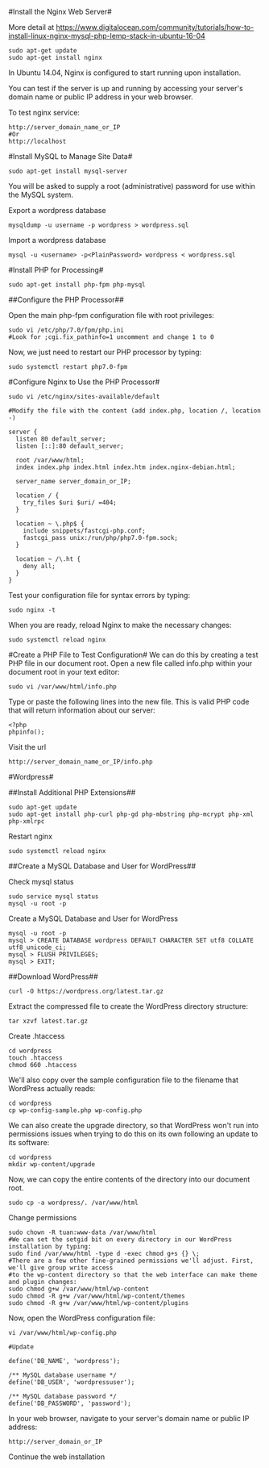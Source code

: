 #Install the Nginx Web Server#

More detail at https://www.digitalocean.com/community/tutorials/how-to-install-linux-nginx-mysql-php-lemp-stack-in-ubuntu-16-04

```
sudo apt-get update
sudo apt-get install nginx
```

In Ubuntu 14.04, Nginx is configured to start running upon installation.

You can test if the server is up and running by accessing your server's domain name or public IP address in your web browser.

To test nginx service:

```
http://server_domain_name_or_IP
#Or
http://localhost
```



#Install MySQL to Manage Site Data#

```
sudo apt-get install mysql-server
```

You will be asked to supply a root (administrative) password for use within the MySQL system.

Export a wordpress database
```
mysqldump -u username -p wordpress > wordpress.sql
```

Import a wordpress database
```
mysql -u <username> -p<PlainPassword> wordpress < wordpress.sql
```

#Install PHP for Processing#


```
sudo apt-get install php-fpm php-mysql
```

##Configure the PHP Processor##

Open the main php-fpm configuration file with root privileges:

```
sudo vi /etc/php/7.0/fpm/php.ini
#Look for ;cgi.fix_pathinfo=1 uncomment and change 1 to 0
```

Now, we just need to restart our PHP processor by typing:
```
sudo systemctl restart php7.0-fpm
```

#Configure Nginx to Use the PHP Processor#

```
sudo vi /etc/nginx/sites-available/default

#Modify the file with the content (add index.php, location /, location -)

server {
  listen 80 default_server;
  listen [::]:80 default_server;

  root /var/www/html;
  index index.php index.html index.htm index.nginx-debian.html;

  server_name server_domain_or_IP;

  location / {
    try_files $uri $uri/ =404;
  }

  location ~ \.php$ {
    include snippets/fastcgi-php.conf;
    fastcgi_pass unix:/run/php/php7.0-fpm.sock;
  }

  location ~ /\.ht {
    deny all;
  }
}
```

Test your configuration file for syntax errors by typing:

```
sudo nginx -t
```

When you are ready, reload Nginx to make the necessary changes:

```
sudo systemctl reload nginx
```

#Create a PHP File to Test Configuration#
We can do this by creating a test PHP file in our document root. Open a new file called info.php within your document root in your text editor:

```
sudo vi /var/www/html/info.php
```

Type or paste the following lines into the new file. This is valid PHP code that will return information about our server:

```
<?php
phpinfo();
```

Visit the url

```
http://server_domain_name_or_IP/info.php
```

#Wordpress#


##Install Additional PHP Extensions##

```
sudo apt-get update
sudo apt-get install php-curl php-gd php-mbstring php-mcrypt php-xml php-xmlrpc
```
Restart nginx

```
sudo systemctl reload nginx
```

##Create a MySQL Database and User for WordPress##

Check mysql status 
```
sudo service mysql status
mysql -u root -p
```

Create a MySQL Database and User for WordPress

```
mysql -u root -p
mysql > CREATE DATABASE wordpress DEFAULT CHARACTER SET utf8 COLLATE utf8_unicode_ci;
mysql > FLUSH PRIVILEGES;
mysql > EXIT;
```

##Download WordPress##

```
curl -O https://wordpress.org/latest.tar.gz
```

Extract the compressed file to create the WordPress directory structure:

```
tar xzvf latest.tar.gz
```

Create .htaccess

```
cd wordpress
touch .htaccess
chmod 660 .htaccess
```

We'll also copy over the sample configuration file to the filename that WordPress actually reads:
```
cd wordpress
cp wp-config-sample.php wp-config.php
```

We can also create the upgrade directory, so that WordPress won't run into permissions issues 
when trying to do this on its own following an update to its software:
```
cd wordpress
mkdir wp-content/upgrade
```

Now, we can copy the entire contents of the directory into our document root. 
```
sudo cp -a wordpress/. /var/www/html
```

Change permissions
```
sudo chown -R tuan:www-data /var/www/html
#We can set the setgid bit on every directory in our WordPress installation by typing:
sudo find /var/www/html -type d -exec chmod g+s {} \;
#There are a few other fine-grained permissions we'll adjust. First, we'll give group write access 
#to the wp-content directory so that the web interface can make theme and plugin changes:
sudo chmod g+w /var/www/html/wp-content
sudo chmod -R g+w /var/www/html/wp-content/themes
sudo chmod -R g+w /var/www/html/wp-content/plugins
```

Now, open the WordPress configuration file:
```
vi /var/www/html/wp-config.php

#Update

define('DB_NAME', 'wordpress');

/** MySQL database username */
define('DB_USER', 'wordpressuser');

/** MySQL database password */
define('DB_PASSWORD', 'password');

```

In your web browser, navigate to your server's domain name or public IP address:
```
http://server_domain_or_IP
```
Continue the web installation
